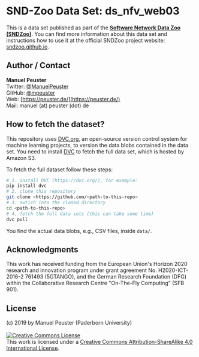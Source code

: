 # SND-Zoo Data Set: ds_nfv_web03

This is a data set published as part of the [**Software Network Data Zoo (SNDZoo)**](https://sndzoo.github.io). You can find more information about this data set and instructions how to use it at the official SNDZoo project website: [sndzoo.github.io](https://sndzoo.github.io).

## Author / Contact

**Manuel Peuster**<br>
Twitter: [@ManuelPeuster](https://twitter.com/ManuelPeuster)<br>
GitHub: [@mpeuster](https://github.com/mpeuster)<br>
Web: [https://peuster.de/](https://peuster.de/)<br>
Mail: manuel (at) peuster (dot) de<br>

## How to fetch the dataset?

This repository uses [DVC.org](https://dvc.org/), an open-source version control system for machine learning projects, to version the data blobs contained in the data set. You need to install [DVC](https://dvc.org/) to fetch the full data set, which is hosted by Amazon S3.

To fetch the full dataset follow these steps:

```sh
# 1. install DVC (https://dvc.org/), for example:
pip install dvc
# 2. clone this repository
git clone <https://github.com/<path-to-this-repo>
# 3. swtich into the cloned directory
cd <path-to-this-repo>
# 4. fetch the full data sets (this can take some time)
dvc pull
```

You find the actual data blobs, e.g., CSV files, inside `data/`.

## Acknowledgments
This work has received funding from the European Union's Horizon 2020 research and innovation program under grant agreement No. H2020-ICT-2016-2 761493 (5GTANGO), and the German Research Foundation (DFG) within the Collaborative Research Centre "On-The-Fly Computing" (SFB 901).

## License
(c) 2019 by Manuel Peuster (Paderborn University)<br /><br />
<a rel="license" href="http://creativecommons.org/licenses/by-sa/4.0/"><img alt="Creative Commons License" style="border-width:0" src="https://i.creativecommons.org/l/by-sa/4.0/88x31.png" /></a><br />This work is licensed under a <a rel="license" href="http://creativecommons.org/licenses/by-sa/4.0/">Creative Commons Attribution-ShareAlike 4.0 International License</a>.
